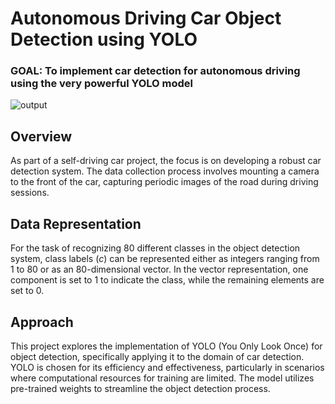 # Autonomous Driving Car Object Detection using YOLO
### GOAL: To implement car detection for autonomous driving using the very powerful YOLO model

![output](https://github.com/LateefAkinola/Autonomous-Driving-Car-Detection-using-YOLO-algorithm/assets/105966848/80e18d96-7786-4c75-a430-bad43ad79254)

## Overview
As part of a self-driving car project, the focus is on developing a robust car detection system. The data collection process involves mounting a camera to the front of the car, capturing periodic images of the road during driving sessions.

## Data Representation
For the task of recognizing 80 different classes in the object detection system, class labels ($c$) can be represented either as integers ranging from 1 to 80 or as an 80-dimensional vector. In the vector representation, one component is set to 1 to indicate the class, while the remaining elements are set to 0.

## Approach
This project explores the implementation of YOLO (You Only Look Once) for object detection, specifically applying it to the domain of car detection. YOLO is chosen for its efficiency and effectiveness, particularly in scenarios where computational resources for training are limited. The model utilizes pre-trained weights to streamline the object detection process.
